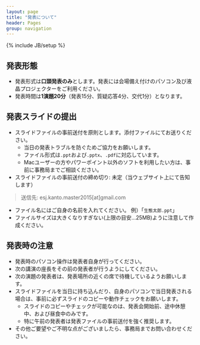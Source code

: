 ```yaml
---
layout: page
title: "発表について"
header: Pages
group: navigation
---
```

{% include JB/setup %}

## 発表形態

* 発表形式は**口頭発表のみ**とします。発表には会場備え付けのパソコン及び液晶プロジェクターをご利用ください。
* 発表時間は**1演題20分**（発表15分、質疑応答4分、交代1分）となります。

## 発表スライドの提出

* スライドファイルの事前送付を原則とします。添付ファイルにてお送りください。
    * 当日の発表トラブルを防ぐためご協力をお願いします。
    * ファイル形式は`.ppt`および`.pptx`、`.pdf`に対応しています。
    * Macユーザーの方やパワーポイント以外のソフトを利用したい方は、事前に事務局までご相談ください。
* スライドファイルの事前送付の締め切り: 未定（当ウェブサイト上にて告知します）

> 送信先: esj.kanto.master2015[at]gmail.com  

* ファイル名にはご自身の名前を入れてください。 例）「`生態太郎.ppt`」
* ファイルサイズは大きくなりすぎない(上限の目安...25MB)ように注意して作成ください。

## 発表時の注意

* 発表時のパソコン操作は発表者自身が行ってください。
* 次の講演の座長をその前の発表者が行うようにしてください。
* 次の演題の発表者は、発表場所の近くの席で待機しているようお願いします。 
* スライドファイルを当日に持ち込んだり、自身のパソコンで当日発表される場合は、事前に必ずスライドのコピーや動作チェックをお願いします。
    * スライドのコピーやチェックが可能なのは、発表会開始前、途中休憩中、および昼食中のみです。
    * 特に午前の発表者は発表ファイルの事前送付を強く推奨します。 
* その他ご要望やご不明な点がございましたら、事務局までお問い合わせください。